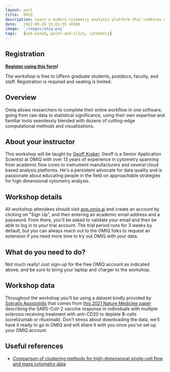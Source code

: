 ```yaml
---
layout: post
title:  OMIQ
description: Learn a modern cytometry analysis platform that combines machine learning and analytical pipelines with classical manual analysis.
date:   2022-09-28 15:01:35 +0300
image:  '/images/omiq.png'
tags:   [web-based, point-and-click, cytometry]
---
```


## Registration

**[Register using this form](https://forms.gle/ysSGNCCXYTC9VWgW6)!**

The workshop is free to UPenn graduate students, postdocs, faculty, and staff.  Registration is required and seating is limited.

## Overview

Omiq allows researchers to complete their entire workflow in one software, going from raw data to statistical significance, using their own expertise and familiar tools seamlessly blended with dozens of cutting-edge computational methods and visualizations.

## About your instructor

This workshop will be taught by [Geoff Kraker](https://www.linkedin.com/in/geoff-kraker-6018b830). Geoff is a Senior Application Scientist at OMIQ with over 13 years of experience in cytometry spanning from academic flow cores to instrument manufacturers and several cloud based analysis platforms. He's a persistent advocate for data quality and is passionate about educating people in the field on approachable strategies for high dimensional cytometry analysis.

## Workshop details

All workshop attendees should visit [app.omiq.ai](app.omiq.a) and create an account by clicking on "Sign Up", and then entering an academic email address and a password. From there, you'll be asked to validate your email and then be able to log in to your trial account. The trial period runs for 3 weeks by default, but you can always reach out to the OMIQ folks to request an extension if you need more time to try out OMIQ with your data.

## What do you need to do?

Not much really!  Just sign-up for the free OMIQ account as indicated above, and be sure to bring your laptop and charger to the workshop.

## Workshop data

Throughout the workshop you'll be using a dataset kindly provided by [Sokratis Apostolidis](https://scholar.google.com/citations?user=omj4tIQAAAAJ) that comes from [this 2021 Nature Medicine paper](www.nature.com/articles/s41591-021-01507-2) describing the SARS-CoV-2 vaccine response in individuals with multiple sclerosis receiving treatment with anti-CD20 to deplete B-cells (ocrelizumab or rituximab).  Don't stress about downloading the data, we'll have it ready to go in OMIQ and will share it with you once you've set up your OMIQ account.

## Useful references

* [Comparison of clustering methods for high-dimensional single-cell flow and mass cytometry data](https://doi.org/10.1002/cyto.a.23030)

